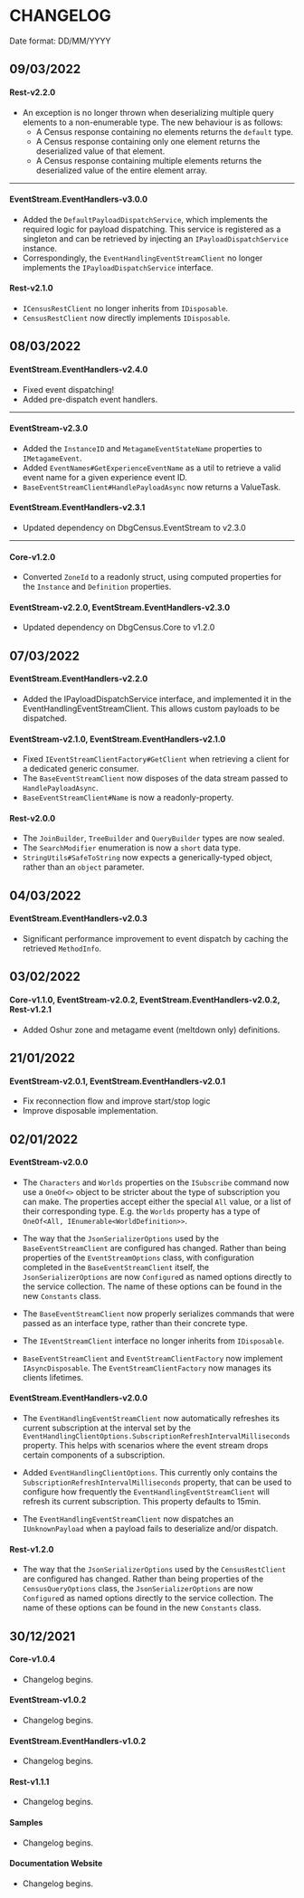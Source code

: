 # CHANGELOG

Date format: DD/MM/YYYY

## 09/03/2022

#### Rest-v2.2.0

- An exception is no longer thrown when deserializing multiple query elements to a non-enumerable type. The new behaviour is as follows:
  - A Census response containing no elements returns the `default` type.
  - A Census response containing only one element returns the deserialized value of that element.
  - A Census response containing multiple elements returns the deserialized value of the entire element array.

---

#### EventStream.EventHandlers-v3.0.0

- Added the `DefaultPayloadDispatchService`, which implements the required logic for payload dispatching. This service is registered as a singleton and can be retrieved by injecting an `IPayloadDispatchService` instance.
- Correspondingly, the `EventHandlingEventStreamClient` no longer implements the `IPayloadDispatchService` interface.

#### Rest-v2.1.0

- `ICensusRestClient` no longer inherits from `IDisposable`.
- `CensusRestClient` now directly implements `IDisposable`.

## 08/03/2022

#### EventStream.EventHandlers-v2.4.0

- Fixed event dispatching!
- Added pre-dispatch event handlers.

---

#### EventStream-v2.3.0

- Added the `InstanceID` and `MetagameEventStateName` properties to `IMetagameEvent`.
- Added `EventNames#GetExperienceEventName` as a util to retrieve a valid event name for a given experience event ID.
- `BaseEventStreamClient#HandlePayloadAsync` now returns a ValueTask.

#### EventStream.EventHandlers-v2.3.1

- Updated dependency on DbgCensus.EventStream to v2.3.0

---

#### Core-v1.2.0

- Converted `ZoneId` to a readonly struct, using computed properties for the `Instance` and `Definition` properties.

#### EventStream-v2.2.0, EventStream.EventHandlers-v2.3.0

- Updated dependency on DbgCensus.Core to v1.2.0

## 07/03/2022

#### EventStream.EventHandlers-v2.2.0

- Added the IPayloadDispatchService interface, and implemented it in the EventHandlingEventStreamClient. This allows custom payloads to be dispatched.

#### EventStream-v2.1.0, EventStream.EventHandlers-v2.1.0

- Fixed `IEventStreamClientFactory#GetClient` when retrieving a client for a dedicated generic consumer.
- The `BaseEventStreamClient` now disposes of the data stream passed to `HandlePayloadAsync`.
- `BaseEventStreamClient#Name` is now a readonly-property.

#### Rest-v2.0.0

- The `JoinBuilder`, `TreeBuilder` and `QueryBuilder` types are now sealed.
- The `SearchModifier` enumeration is now a `short` data type.
- `StringUtils#SafeToString` now expects a generically-typed object, rather than an `object` parameter.

## 04/03/2022

#### EventStream.EventHandlers-v2.0.3

- Significant performance improvement to event dispatch by caching the retrieved `MethodInfo`.

## 03/02/2022

#### Core-v1.1.0, EventStream-v2.0.2, EventStream.EventHandlers-v2.0.2, Rest-v1.2.1

- Added Oshur zone and metagame event (meltdown only) definitions.

## 21/01/2022

#### EventStream-v2.0.1, EventStream.EventHandlers-v2.0.1

- Fix reconnection flow and improve start/stop logic
- Improve disposable implementation.

## 02/01/2022

#### EventStream-v2.0.0

- The `Characters` and `Worlds` properties on the `ISubscribe` command now use a `OneOf<>` object to be stricter about the type of subscription
you can make. The properties accept either the special `All` value, or a list of their corresponding type. E.g. the `Worlds` property has
a type of `OneOf<All, IEnumerable<WorldDefinition>>`.

- The way that the `JsonSerializerOptions` used by the `BaseEventStreamClient` are configured has changed. Rather than being properties of the
`EventStreamOptions` class, with configuration completed in the `BaseEventStreamClient` itself, the `JsonSerializerOptions` are now `Configure`d
as named options directly to the service collection. The name of these options can be found in the new `Constants` class.

- The `BaseEventStreamClient` now properly serializes commands that were passed as an interface type, rather than their concrete type.

- The `IEventStreamClient` interface no longer inherits from `IDisposable`.

- `BaseEventStreamClient` and `EventStreamClientFactory` now implement `IAsyncDisposable`. The `EventStreamClientFactory` now manages its clients
lifetimes.

#### EventStream.EventHandlers-v2.0.0

- The `EventHandlingEventStreamClient` now automatically refreshes its current subscription at the interval set by the `EventHandlingClientOptions.SubscriptionRefreshIntervalMilliseconds` property. This helps with scenarios where the event stream drops certain components of a subscription.

- Added `EventHandlingClientOptions`. This currently only contains the `SubscriptionRefreshIntervalMilliseconds` property, that can be used
to configure how frequently the `EventHandlingEventStreamClient` will refresh its current subscription. This property defaults to 15min.

- The `EventHandlingEventStreamClient` now dispatches an `IUnknownPayload` when a payload fails to deserialize and/or dispatch.

#### Rest-v1.2.0

- The way that the `JsonSerializerOptions` used by the `CensusRestClient` are configured has changed. Rather than being properties of the
`CensusQueryOptions` class, the `JsonSerializerOptions` are now `Configure`d as named options directly to the service collection.
The name of these options can be found in the new `Constants` class.

## 30/12/2021

#### Core-v1.0.4

- Changelog begins.

#### EventStream-v1.0.2

- Changelog begins.

#### EventStream.EventHandlers-v1.0.2

- Changelog begins.

#### Rest-v1.1.1

- Changelog begins.

#### Samples

- Changelog begins.

#### Documentation Website

- Changelog begins.
